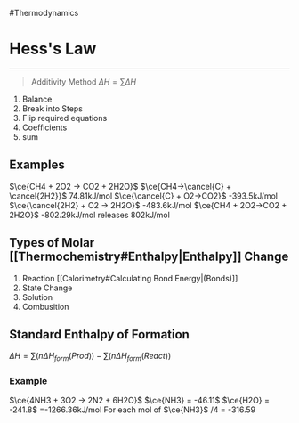 #Thermodynamics 
# Hess's Law
---
> Additivity Method
$\Delta H = \sum\Delta H$
1. Balance
2. Break into Steps
3. Flip required equations
4. Coefficients
5. sum

## Examples
$\ce{CH4 + 2O2 -> CO2 + 2H2O}$
$\ce{CH4->\cancel{C} + \cancel{2H2}}$ 74.81kJ/mol
$\ce{\cancel{C} + O2->CO2}$ -393.5kJ/mol
$\ce{\cancel{2H2} + O2 -> 2H2O}$ -483.6kJ/mol
$\ce{CH4 + 2O2->CO2 + 2H2O}$ -802.29kJ/mol
releases 802kJ/mol

## Types of Molar [[Thermochemistry#Enthalpy|Enthalpy]] Change
1. Reaction [[Calorimetry#Calculating Bond Energy|(Bonds)]]
2. State Change
3. Solution
4. Combusition

## Standard Enthalpy of Formation
$\Delta H = \sum(n \Delta H_{form}(Prod))-\sum(n \Delta H_{form} (React))$
### Example
$\ce{4NH3 + 3O2 -> 2N2 + 6H2O}$
$\ce{NH3} = -46.11$
$\ce{H2O} = -241.8$
=-1266.36kJ/mol
For each mol of $\ce{NH3}$
/4 = -316.59